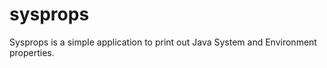 sysprops
========

Sysprops is a simple application to print out Java System and Environment properties.